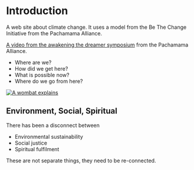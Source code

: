 # Introduction
A web site about climate change. It uses a model from the Be The Change Initiative from the  Pachamama Alliance.

[A video from the awakening the dreamer symposium](https://www.youtube.com/watch?v=PbS_V3qgxdI) from the Pachamama Alliance.

* Where are we? 
* How did we get here?
* What is possible now?
* Where do we go from here?

[![A wombat explains](images/be-the-change/home.png "a wombat explains how everything is connected.")](https://www.youtube.com/watch?v=GqJUeRltxs8)

## Environment, Social, Spiritual
There has been a disconnect between

* Environmental sustainability
* Social justice
* Spiritual fulfilment

These are not separate things, they need to be re-connected.

